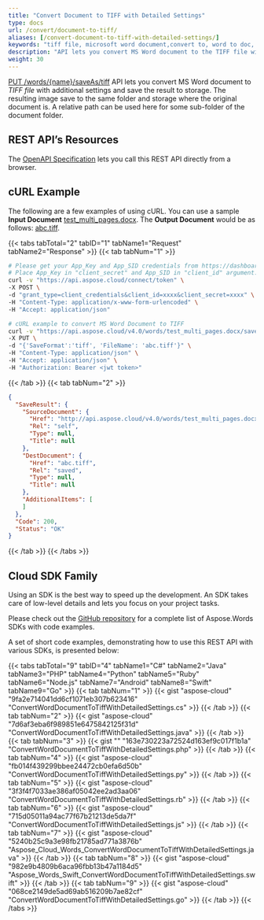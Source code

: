```yaml
---
title: "Convert Document to TIFF with Detailed Settings"
type: docs
url: /convert/document-to-tiff/
aliases: [/convert-document-to-tiff-with-detailed-settings/]
keywords: "tiff file, microsoft word document,convert to, word to doc, save word file as pdf,convert word document to html,tiff file,Python, C#, Java, Ruby, PHP, NodeJS, Go, Android, Swift"
description: "API lets you convert MS Word document to the TIFF file with additional settings and save the result to storage. The API SDKs are available in Python, C#, Java, Ruby, PHP, NodeJS, Go, Android, Swift. The resulting image save to the same folder and storage where the original document is. A relative path can be used here for some sub-folder of the document folder."
weight: 30
---
```


[PUT /words/{name}/saveAs/tiff](https://apireference.aspose.cloud/words/#/Convert/SaveAsTiff) API lets you convert MS Word document to *TIFF file* with additional settings and save the result to storage. The resulting image save to the same folder and storage where the original document is. A relative path can be used here for some sub-folder of the document folder.

## REST API’s Resources

The [OpenAPI Specification](https://apireference.aspose.cloud/words/#/Convert/SaveAsTiff) lets you call this REST API directly from a browser.

## cURL Example

The following are a few examples of using cURL. You can use a sample **Input Document** [test_multi_pages.docx](attachments/885301/1180092.docx). The **Output Document** would be as follows: [abc.tiff](attachments/885301/1180091.tiff).

{{< tabs tabTotal="2" tabID="1" tabName1="Request" tabName2="Response" >}}
{{< tab tabNum="1" >}}

```bash
# Please get your App_Key and App_SID credentials from https://dashboard.aspose.cloud/#/apps.
# Place App_Key in "client_secret" and App_SID in "client_id" argument.
curl -v "https://api.aspose.cloud/connect/token" \
-X POST \
-d "grant_type=client_credentials&client_id=xxxx&client_secret=xxxx" \
-H "Content-Type: application/x-www-form-urlencoded" \
-H "Accept: application/json"

# cURL example to convert MS Word Document to TIFF
curl -v "https://api.aspose.cloud/v4.0/words/test_multi_pages.docx/saveAs/tiff" \
-X PUT \
-d "{'SaveFormat':'tiff', 'FileName': 'abc.tiff'}" \
-H "Content-Type: application/json" \
-H "Accept: application/json" \
-H "Authorization: Bearer <jwt token>"
```

{{< /tab >}}
{{< tab tabNum="2" >}}

```json
{
  "SaveResult": {
    "SourceDocument": {
      "Href": "http://api.aspose.cloud/v4.0/words/test_multi_pages.docx",
      "Rel": "self",
      "Type": null,
      "Title": null
    },
    "DestDocument": {
      "Href": "abc.tiff",
      "Rel": "saved",
      "Type": null,
      "Title": null
    },
    "AdditionalItems": [
    ]
  },
  "Code": 200,
  "Status": "OK"
}
```

{{< /tab >}}
{{< /tabs >}}

## Cloud SDK Family

Using an SDK is the best way to speed up the development. An SDK takes care of low-level details and lets you focus on your project tasks.

Please check out the [GitHub repository](https://github.com/aspose-words-cloud) for a complete list of Aspose.Words SDKs with code examples.

A set of short code examples, demonstrating how to use this REST API with various SDKs, is presented below:

{{< tabs tabTotal="9" tabID="4" tabName1="C#" tabName2="Java" tabName3="PHP" tabName4="Python" tabName5="Ruby" tabName6="Node.js" tabName7="Android" tabName8="Swift" tabName9="Go" >}}
{{< tab tabNum="1" >}}
{{< gist "aspose-cloud" "9fa2e714041dd6cf1071eb307b623416" "ConvertWordDocumentToTiffWithDetailedSettings.cs" >}}
{{< /tab >}}
{{< tab tabNum="2" >}}
{{< gist "aspose-cloud" "7d6af3eba6f989851e6475842125f31d" "ConvertWordDocumentToTiffWithDetailedSettings.java" >}}
{{< /tab >}}
{{< tab tabNum="3" >}}
{{< gist "" "163e730223a72524d163ef9c017f1b1a" "ConvertWordDocumentToTiffWithDetailedSettings.php" >}}
{{< /tab >}}
{{< tab tabNum="4" >}}
{{< gist "aspose-cloud" "fb014f439299bbee24472cb0efa6d50b" "ConvertWordDocumentToTiffWithDetailedSettings.py" >}}
{{< /tab >}}
{{< tab tabNum="5" >}}
{{< gist "aspose-cloud" "3f3f4f7033ae386af05042ee2ad3aa06" "ConvertWordDocumentToTiffWithDetailedSettings.rb" >}}
{{< /tab >}}
{{< tab tabNum="6" >}}
{{< gist "aspose-cloud" "715d05011a94ac77f67b21213de5da7f" "ConvertWordDocumentToTiffWithDetailedSettings.js" >}}
{{< /tab >}}
{{< tab tabNum="7" >}}
{{< gist "aspose-cloud" "5240b25c9a3e98fb21785ad771a3876b" "Aspose_Cloud_Words_ConvertWordDocumentToTiffWithDetailedSettings.java" >}}
{{< /tab >}}
{{< tab tabNum="8" >}}
{{< gist "aspose-cloud" "982e9b4809b6aca96fbb13b47a1184d5" "Aspose_Words_Swift_ConvertWordDocumentToTiffWithDetailedSettings.swift" >}}
{{< /tab >}}
{{< tab tabNum="9" >}}
{{< gist "aspose-cloud" "068ce2149de5ad69ab516209b7ae82cf" "ConvertWordDocumentToTiffWithDetailedSettings.go" >}}
{{< /tab >}}
{{< /tabs >}}
